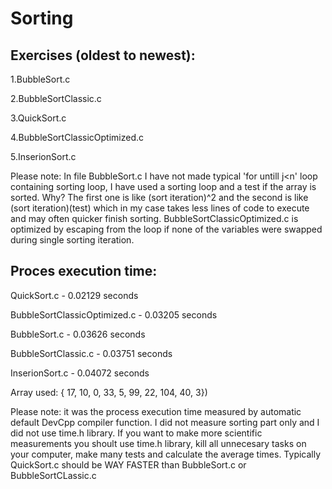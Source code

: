 # Sorting

## Exercises (oldest to newest):
1.BubbleSort.c

2.BubbleSortClassic.c

3.QuickSort.c

4.BubbleSortClassicOptimized.c

5.InserionSort.c

Please note:
    In file BubbleSort.c I have not made typical 'for untill j<n' loop containing sorting loop, I have used a sorting loop and a test if the array is sorted.
   Why? The first one is like (sort iteration)^2 and the second is like (sort iteration)(test) which in my case takes less lines of code to execute and may often quicker finish sorting.
    BubbleSortClassicOptimized.c is optimized by escaping from the loop if none of the variables were swapped during single sorting iteration.

## Proces execution time:

QuickSort.c                   - 0.02129 seconds

BubbleSortClassicOptimized.c  - 0.03205 seconds

BubbleSort.c                  - 0.03626 seconds

BubbleSortClassic.c           - 0.03751 seconds

InserionSort.c                - 0.04072 seconds

Array used: { 17, 10, 0, 33, 5, 99, 22, 104, 40, 3})


Please note: it was the process execution time measured by automatic default DevCpp compiler function. I did not measure sorting part only and I did not use time.h library. If you want to make more scientific measurements you shoult use time.h library, kill all unnecesary tasks on your computer, make many tests and calculate the average times.
Typically QuickSort.c should be WAY FASTER than BubbleSort.c or BubbleSortCLassic.c
